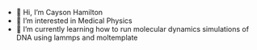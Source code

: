 - 👋 Hi, I’m Cayson Hamilton
- 👀 I’m interested in Medical Physics
- 🌱 I’m currently learning how to run molecular dynamics simulations of DNA using lammps and moltemplate
